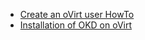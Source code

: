 - [Create an oVirt user HowTo](1)
- [Installation of OKD on oVirt](2)


[1]: Creating-an-oVirt-user-how-to.md
[2]: Install-ODK-3.11-on-oVirt.md  

